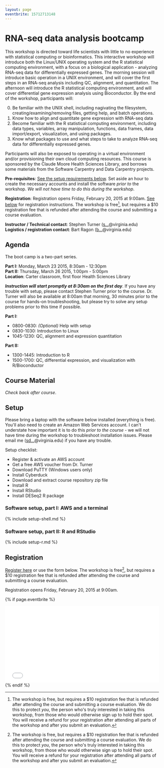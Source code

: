 ```yaml
---
layout: page
eventbrite: 15712713148
---
```


# RNA-seq data analysis bootcamp

This workshop is directed toward life scientists with little to no experience with statistical computing or bioinformatics. This interactive workshop will introduce both the Linux/UNIX operating system and the R statistical computing environment, with a focus on a biological application - analyzing RNA-seq data for differentially expressed genes. The morning session will introduce basic operation in a UNIX environment, and will cover the first steps in an RNA-seq analysis including QC, alignment, and quantitation. The afternoon will introduce the R statistical computing environment, and will cover differential gene expression analysis using Bioconductor. By the end of the workshop, participants will:

0. Be familiar with the UNIX shell, including nagivating the filesystem, creating/examining/removing files, getting help, and batch operations.
0. Know how to align and quantitate gene expression with RNA-seq data
0. Become familiar with the R statistical computing environment, including data types, variables, array manipulation, functions, data frames, data import/export, visualization, and using packages.
0. Know what packages to use and what steps to take to analyze RNA-seq data for differentially expressed genes.

Participants will also be exposed to operating in a virtual environment and/or provisioning their own cloud computing resources. This course is sponsored by the Claude Moore Health Sciences Library, and borrows some materials from the Software Carpentry and Data Carpentry projects.

**Pre-requisites**: [See the setup requirements below](#setup). Set aside an hour to create the necessary accounts and install the software *prior to* the workshop. *We will not have time to do this during the workshop*.

**Registration**: Registration opens Friday, February 20, 2015 at 9:00am. [See below](#registration) for registration instructions. The workshop is free[^free], but requires a $10 registration fee that is refunded after attending the course and submitting a course evaluation.

[^free]: The workshop is free, but requires a $10 registration fee that is refunded after attending the course and submitting a course evaluation. We do this to protect _you_, the person who's truly interested in taking this workshop, from those who would otherwise sign up to hold their spot. You will receive a refund for your registration after attending all parts of the workshop and after you submit an evaluation.

**Instructor / Technical contact**: Stephen Turner  (<a href="http://www.google.com/recaptcha/mailhide/d?k=01uXi4zl-bIdygzSeXF4649A==&amp;c=_81hv-sTQvJ9rjELjZNDJeAXTvLvkpfD9KEuItpEHTE=" onclick="window.open('http://www.google.com/recaptcha/mailhide/d?k\07501uXi4zl-bIdygzSeXF4649A\75\75\46c\75_81hv-sTQvJ9rjELjZNDJeAXTvLvkpfD9KEuItpEHTE\075', '', 'toolbar=0,scrollbars=0,location=0,statusbar=0,menubar=0,resizable=0,width=500,height=300'); return false;" title="Reveal this e-mail address">s...</a>@virginia.edu)  
**Logistics / registration contact**: Bart Ragon (<a href="http://www.google.com/recaptcha/mailhide/d?k=01uXi4zl-bIdygzSeXF4649A==&amp;c=Vsnuy3VwvY13wVeE0K2DFU5Cf-2n-YnO3260iwqa1RA=" onclick="window.open('http://www.google.com/recaptcha/mailhide/d?k\07501uXi4zl-bIdygzSeXF4649A\75\75\46c\75Vsnuy3VwvY13wVeE0K2DFU5Cf-2n-YnO3260iwqa1RA\075', '', 'toolbar=0,scrollbars=0,location=0,statusbar=0,menubar=0,resizable=0,width=500,height=300'); return false;" title="Reveal this e-mail address">b...</a>@virginia.edu)

## Agenda

The boot camp is a two-part series.

**Part I:** Monday, March 23 2015, 8:30am - 12:30pm  
**Part II:** Thursday, March 26 2015, 1:00pm - 5:00pm  
**Location**: Carter classroom, first floor Health Sciences Library

***Instruction will start promptly at 8:30am on the first day***. If you have any trouble with setup, please contact Stephen Turner prior to the course. Dr. Turner will also be available at 8:00am that morning, 30 minutes prior to the course for hands-on troubleshooting, but please try to solve any setup problems prior to this time if possible.

**Part I:**

* 0800-0830: *(Optional)* Help with setup
* 0830-1030: Introduction to Linux
* 1045-1230: QC, alignment and expression quantitation

**Part II:**

* 1300-1445: Introduction to R
* 1500-1700: QC, differential expression, and visualization with R/Bioconductor

## Course Material

_Check back after course_.

<!--
* [Introduction to Unix](../lessons/shell/shell-intro/)
* [NGS data analysis: QC, Alignment, Quantitation](../lessons/rnaseq/rnaseq-align-count/)
* [R Slides](https://speakerdeck.com/stephenturner/introduction-to-r-for-life-scientists)
* [Introduction to R](../lessons/r/r-intro/)
* [RNA-seq data analysis with DESeq2](../lessons/rnaseq/rnaseq-diff-expr/)
 -->

<a name="setup"></a>

## Setup

Please bring a laptop with the software below installed (everything is free). You'll also need to create an Amazon Web Services account. I can't understate how important it is to do this *prior to the course* - we will not have time during the workshop to troubleshoot installation issues. Please email me (<a href="http://www.google.com/recaptcha/mailhide/d?k=01uXi4zl-bIdygzSeXF4649A==&amp;c=_81hv-sTQvJ9rjELjZNDJeAXTvLvkpfD9KEuItpEHTE=" onclick="window.open('http://www.google.com/recaptcha/mailhide/d?k\07501uXi4zl-bIdygzSeXF4649A\75\75\46c\75_81hv-sTQvJ9rjELjZNDJeAXTvLvkpfD9KEuItpEHTE\075', '', 'toolbar=0,scrollbars=0,location=0,statusbar=0,menubar=0,resizable=0,width=500,height=300'); return false;" title="Reveal this e-mail address">sd...</a>@virginia.edu) if you have any trouble.

Setup checklist:

* Register & activate an AWS account
* Get a free AWS voucher from Dr. Turner
* Download PuTTY (Windows users only)
* Install Cyberduck
* Download and extract course repository zip file
* Install R
* Install RStudio
* Install DESeq2 R package

### Software setup, part I: AWS and a terminal

{% include setup-shell.md %}

### Software setup, part II: R and RStudio

{% include setup-r.md %}

<a name="registration"></a>

## Registration

[Register here](http://www.eventbrite.com/e/rna-seq-boot-camp-tickets-15712713148) or use the form below. The workshop is free[^free], but requires a $10 registration fee that is refunded after attending the course and submitting a course evaluation.

Registration opens Friday, February 20, 2015 at 9:00am.

<!--
    This block includes the Eventbrite registration widget if 'eventbrite' has been set in the header.

    Maybe you need to change height value:

    - for one room use 206px,
    - for one waitlist room use 152px,
    - for two room use 254px,
    - for one waitlist room and one room use 253px,
    - for two waitlist room use 197px.
-->

{% if page.eventbrite %}
<iframe src="//www.eventbrite.com/tickets-external?eid={{page.eventbrite}}&ref=etckt" frameborder="0" width="100%" height="250px" scrolling="auto"></iframe>
{% endif %}
